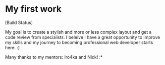 # My first work 
[Build Status]
 
My goal is to create a stylish and more or less complex layout and get a code review from specialists. I beleive I have a great opportunity to improve my skills and my journey to becoming professional web developer starts here. :)

Many thanks to my mentors: Iro4ka and Nick! :*